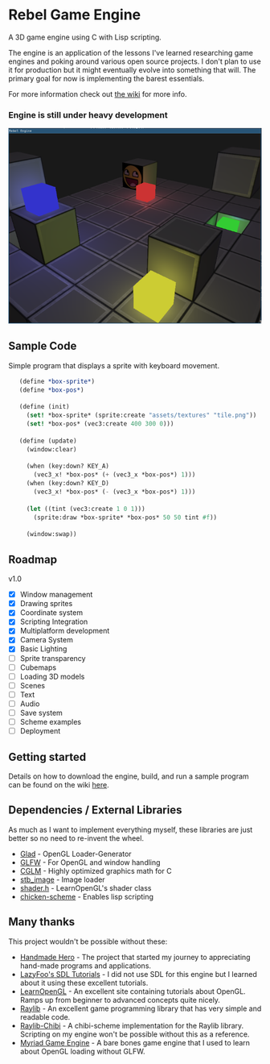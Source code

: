 # Rebel Game Engine
A 3D game engine using C with Lisp scripting.

The engine is an application of the lessons I've learned researching game engines and poking around various open source projects. I don't plan to use it for production but it might eventually evolve into something that will. The primary goal for now is implementing the barest essentials.

For more information check out [the wiki](https://github.com/accidentalrebel/rebel-game-engine/wiki/Getting-Started) for more info.

### Engine is still under heavy development

![screenshot-1](https://raw.githubusercontent.com/accidentalrebel/rebel-game-engine/master/images/rebel-screenshot-1.png)

## Sample Code
Simple program that displays a sprite with keyboard movement.

```scheme
   (define *box-sprite*)
   (define *box-pos*)

   (define (init)
     (set! *box-sprite* (sprite:create "assets/textures" "tile.png"))
     (set! *box-pos* (vec3:create 400 300 0)))

   (define (update)
     (window:clear)

     (when (key:down? KEY_A)
       (vec3_x! *box-pos* (+ (vec3_x *box-pos*) 1)))
     (when (key:down? KEY_D)
       (vec3_x! *box-pos* (- (vec3_x *box-pos*) 1)))

     (let ((tint (vec3:create 1 0 1)))
       (sprite:draw *box-sprite* *box-pos* 50 50 tint #f))

     (window:swap))
```

## Roadmap
v1.0
- [x] Window management
- [x] Drawing sprites
- [x] Coordinate system
- [x] Scripting Integration
- [x] Multiplatform development
- [x] Camera System
- [x] Basic Lighting
- [ ] Sprite transparency
- [ ] Cubemaps
- [ ] Loading 3D models
- [ ] Scenes
- [ ] Text
- [ ] Audio
- [ ] Save system
- [ ] Scheme examples
- [ ] Deployment

## Getting started
Details on how to download the engine, build, and run a sample program can be found on the wiki [here](https://github.com/accidentalrebel/rebel-game-engine/wiki/Getting-Started).

## Dependencies / External Libraries
As much as I want to implement everything myself, these libraries are just better so no need to re-invent the wheel.

  * [Glad](https://github.com/Dav1dde/glad) - OpenGL Loader-Generator
  * [GLFW](https://www.glfw.org/) - For OpenGL and window handling
  * [CGLM](https://github.com/recp/cglm) - Highly optimized graphics math for C
  * [stb_image](https://github.com/nothings/stb) - Image loader
  * [shader.h](https://learnopengl.com/code_viewer_gh.php?code=includes/learnopengl/shader_s.h) - LearnOpenGL's shader class
  * [chicken-scheme](https://www.call-cc.org/) - Enables lisp scripting

## Many thanks
This project wouldn't be possible without these:

  * [Handmade Hero](https://handmadehero.org/) - The project that started my journey to appreciating hand-made programs and applications.
  * [LazyFoo's SDL Tutorials](http://lazyfoo.net/tutorials/SDL/index.php) - I did not use SDL for this engine but I learned about it using these excellent tutorials.
  * [LearnOpenGL](https://learnopengl.com/) - An excellent site containing tutorials about OpenGL. Ramps up from beginner to advanced concepts quite nicely.
  * [Raylib](https://www.raylib.com/) - An excellent game programming library that has very simple and readable code.
  * [Raylib-Chibi](https://github.com/VincentToups/raylib-chibi) - A chibi-scheme implementation for the Raylib library. Scripting on my engine won't be possible without this as a reference.
  * [Myriad Game Engine](https://github.com/jobtalle/Myriad) - A bare bones game engine that I used to learn about OpenGL loading without GLFW.

